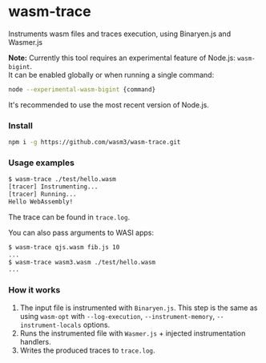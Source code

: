 # wasm-trace
Instruments wasm files and traces execution, using Binaryen.js and Wasmer.js

**Note:** Currently this tool requires an experimental feature of Node.js: `wasm-bigint`.  
It can be enabled globally or when running a single command:
```sh
node --experimental-wasm-bigint {command}
```
It's recommended to use the most recent version of Node.js.

### Install

```sh
npm i -g https://github.com/wasm3/wasm-trace.git
```

### Usage examples

```sh
$ wasm-trace ./test/hello.wasm
[tracer] Instrumenting...
[tracer] Running...
Hello WebAssembly!
```
The trace can be found in `trace.log`.

You can also pass arguments to WASI apps:
```sh
$ wasm-trace qjs.wasm fib.js 10
...
$ wasm-trace wasm3.wasm ./test/hello.wasm
...
```

### How it works

1. The input file is instrumented with `Binaryen.js`.
   This step is the same as using `wasm-opt` with `--log-execution`, `--instrument-memory`, `--instrument-locals` options.
2. Runs the instrumented file with `Wasmer.js` + injected instrumentation handlers.
3. Writes the produced traces to `trace.log`.

